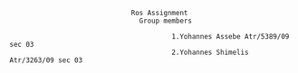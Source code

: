                                   Ros Assignment 
                                    Group members 

                                            1.Yohannes Assebe Atr/5389/09 sec 03
                                            2.Yohannes Shimelis Atr/3263/09 sec 03

